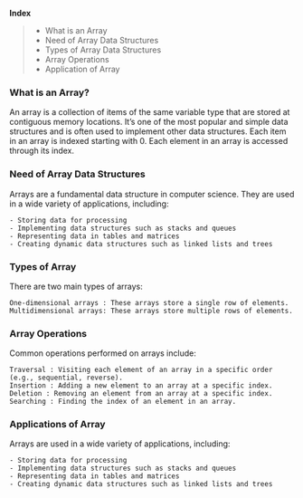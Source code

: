 **Index** 
> - What is an Array
> - Need of Array Data Structures
> - Types of Array Data Structures
> - Array Operations
> - Application of Array

### What is an Array?
An array is a collection of items of the same variable type that are stored at contiguous memory locations. It’s one of the most popular and simple data structures and is often used to implement other data structures. Each item in an array is indexed starting with 0. Each element in an array is accessed through its index.

### Need of Array Data Structures
Arrays are a fundamental data structure in computer science. They are used in a wide variety of applications, including:

    - Storing data for processing
    - Implementing data structures such as stacks and queues
    - Representing data in tables and matrices
    - Creating dynamic data structures such as linked lists and trees

### Types of Array
There are two main types of arrays:

    One-dimensional arrays : These arrays store a single row of elements.
    Multidimensional arrays: These arrays store multiple rows of elements.

### Array Operations
Common operations performed on arrays include:

    Traversal : Visiting each element of an array in a specific order (e.g., sequential, reverse).
    Insertion : Adding a new element to an array at a specific index.
    Deletion : Removing an element from an array at a specific index.
    Searching : Finding the index of an element in an array.

### Applications of Array
Arrays are used in a wide variety of applications, including:

    - Storing data for processing
    - Implementing data structures such as stacks and queues
    - Representing data in tables and matrices
    - Creating dynamic data structures such as linked lists and trees